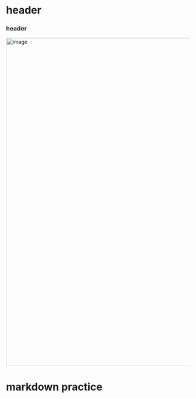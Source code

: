 # header
### header

<img width="896" height="896" alt="image" src="https://github.com/user-attachments/assets/5b976692-9452-4bd0-a4c5-9bbd200ff245" />

























# markdown practice

